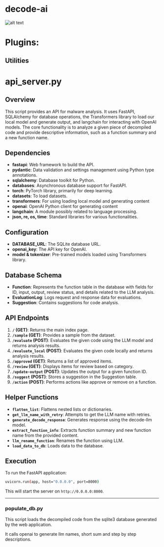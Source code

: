 # decode-ai
![alt text](https://github.com/decode-ai/blob/main/utils/static/ProjectLupine.png?raw=true)

# Plugins:


## Utilities

# api_server.py
## Overview

This script provides an API for malware analysis. It uses FastAPI, SQLAlchemy for database operations, the Transformers library to load our local model and generate output, and langchain for interacting with OpenAI models. The core functionality is to analyze a given piece of decompiled code and provide descriptive information, such as a function summary and a new function name.

## Dependencies

- **fastapi**: Web framework to build the API.
- **pydantic**: Data validation and settings management using Python type annotations.
- **sqlalchemy**: Database toolkit for Python.
- **databases**: Asynchronous database support for FastAPI.
- **torch**: PyTorch library, primarily for deep learning.
- **datasets**: To load datasets.
- **transformers**: For using loading local model and generating content
- **openai**: OpenAI Python client for generating content
- **langchain**: A module possibly related to language processing.
- **json, re, os, time**: Standard libraries for various functionalities.

## Configuration

- **DATABASE_URL**: The SQLite database URL.
- **openai_key**: The API key for OpenAI.
- **model & tokenizer**: Pre-trained models loaded using Transformers library.

## Database Schema

- **Function**: Represents the function table in the database with fields for ID, input, output, review status, and details related to the LLM analysis.
- **EvaluationLog**: Logs request and response data for evaluations.
- **Suggestion**: Contains suggestions for code analysis.

## API Endpoints

1. **`/` (GET)**: Returns the main index page.
2. **`/sample` (GET)**: Provides a sample from the dataset.
3. **`/evaluate` (POST)**: Evaluates the given code using the LLM model and returns analysis results.
4. **`/evaluate_local` (POST)**: Evaluates the given code locally and returns analysis results.
5. **`/approved` (GET)**: Returns a list of approved items.
6. **`/review` (GET)**: Displays items for review based on category.
7. **`/update-output` (POST)**: Updates the output for a given function ID.
8. **`/suggest` (POST)**: Stores a suggestion in the Suggestion table.
9. **`/action` (POST)**: Performs actions like approve or remove on a function.

## Helper Functions

- **`flatten_list`**: Flattens nested lists or dictionaries.
- **`get_llm_name_with_retry`**: Attempts to get the LLM name with retries.
- **`generate_decode_response`**: Generates response using the decode-llm model.
- **`extract_function_info`**: Extracts function summary and new function name from the provided content.
- **`llm_rename_function`**: Renames the function using LLM.
- **`load_data_to_db`**: Loads data to the database.

## Execution

To run the FastAPI application:

```bash
uvicorn.run(app, host="0.0.0.0", port=8000)
```

This will start the server on `http://0.0.0.0:8000`.

---

### populate_db.py
This script loads the decompiled code from the sqlite3 database generated by the web application.

It calls openai to generate llm names, short sum and step by step descriptions.
